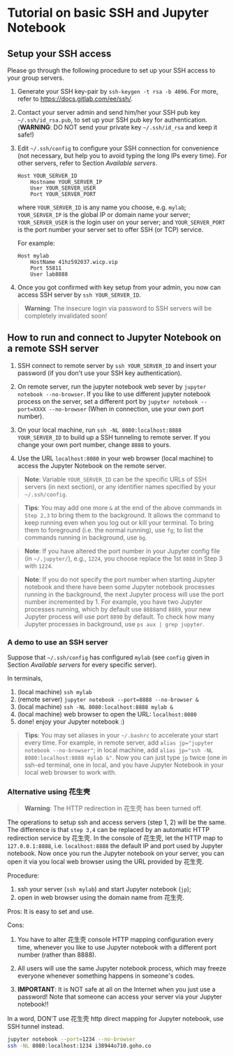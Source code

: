 # Tutorial on basic SSH and Jupyter Notebook

## Setup your SSH access

Please go through the following procedure to set up your SSH access to
your group servers.

1. Generate your SSH key-pair by `ssh-keygen -t rsa -b 4096`. For more,
   refer to https://docs.gitlab.com/ee/ssh/.

2. Contact your server admin and send him/her your SSH pub key
   `~/.ssh/id_rsa.pub`, to set up your SSH pub key for authentication.
   (**WARNING**: DO NOT send your private key `~/.ssh/id_rsa` and keep
   it safe!)

3. Edit `~/.ssh/config` to configure your SSH connection for convenience
   (not necessary, but help you to avoid typing the long IPs every
   time). For other servers, refer to Section *Available servers*.

   ```
   Host YOUR_SERVER_ID
       Hostname YOUR_SERVER_IP
       User YOUR_SERVER_USER
       Port YOUR_SERVER_PORT
   ```

   where `YOUR_SERVER_ID` is any name you choose, e.g. `mylab`;
   `YOUR_SERVER_IP` is the global IP or domain name your server;
   `YOUR_SERVER_USER` is the login user on your server; and
   `YOUR_SERVER_PORT` is the port number your server set to offer SSH
   (or TCP) service.

   For example:
   ```
   Host mylab
       HostName 41hz592037.wicp.vip
       Port 55811
       User lab8888    
   ```
   
4. Once you got confirmed with key setup from your admin, you now
   can access SSH server by `ssh YOUR_SERVER_ID`.

> **Warning**: The insecure login via password to SSH servers
> will be completely invalidated soon!

## How to run and connect to Jupyter Notebook on a remote SSH server

1. SSH connect to remote server by `ssh YOUR_SERVER_ID` and insert your password (if you don't use your SSH key authentication).

2. On remote server, run the jupyter notebook web sever by `jupyter notebook --no-browser`. If you like to use different jupyter notebook process on the server, set a different port by `jupyter notebook --port=XXXX --no-browser` (When in connection, use your own port number).

3. On your local machine, run `ssh -NL 8080:localhost:8888
YOUR_SERVER_ID` to build up a SSH tunneling to remote server. If you change your own port number, change `8888` to yours.

4. Use the URL `localhost:8080` in your web browser (local machine) to
   access the Jupyter Notebook on the remote server.

> **Note**: Variable `YOUR_SERVER_ID` can be the specific URLs of SSH
> servers (in next section), or any identifier names specified by your
> `~/.ssh/config`.

> **Tips**: You may add one more `&` at the end of the above commands in
> `Step 2,3` to bring them to the background. It allows the command to
> keep running even when you log out or kill your terminal. To bring
> them to foreground (i.e. the normal running), use `fg`; to list the
> commands running in background, use `bg`.

> **Note**: If you have altered the port number in your Jupyter config
> file (in `~/.jupyter/`), e.g., `1224`, you choose replace the 1st
> `8888` in Step 3 with `1224`.

> **Note**: If you do not specify the port number when starting Jupyter notebook and there have been some Jupyter notebook processes running in the background, the next Jupyter process will use the port number incremented by 1. For example, you have two Jupyter processes running, which by default use `8888`and `8889`, your new Jupyter process will use port `8890` by default. To check how many Jupyter processes in background, use `ps aux | grep jupyter`.

### A demo to use an SSH server

Suppose that `~/.ssh/config` has configured `mylab` (see `config` given in Section *Available servers* for every specific server).

In terminals,

1. (local machine) `ssh mylab`
2. (remote server) `jupyter notebook --port=8888 --no-browser &`
3. (local machine) `ssh -NL 8080:localhost:8888 mylab &`
4. (local machine) web browser to open the URL: `localhost:8080`
5. done! enjoy your Jupyter notebook :)

> **Tips**: You may set aliases in your `~/.bashrc` to accelerate
> your start every time. For example, in remote server, add `alias
> jp="jupyter notebook --no-browser"`; in local machine, add `alias
> jp="ssh -NL 8080:localhost:8888 mylab &"`. Now you can just type `jp`
> twice (one in ssh-ed terminal, one in local, and you have Jupyter
> Notebook in your local web browser to work with.

### Alternative using 花生壳

> **Warning**: The HTTP redirection in 花生壳 has been turned off.

The operations to setup ssh and access servers (step 1, 2) will be the
same. The difference is that `step 3,4` can be replaced by an automatic
HTTP redirection service by 花生壳. In the console of 花生壳, let the
HTTP map to `127.0.0.1:8888`, i.e. `localhost:8888` the default IP and
port used by Jupyter notebook. Now once you run the Jupyter notebook on
your server, you can open it via you local web browser using the URL
provided by 花生壳.

Procedure:

1. ssh your server (`ssh mylab`) and start Jupyter notebook (`jp`);
2. open in web browser using the domain name from 花生壳.

Pros: It is easy to set and use.

Cons:

1. You have to alter 花生壳 console HTTP mapping configuration every time, whenever you like to use Jupyter notebook with a different port number (rather than 8888).

2. All users will use the same Jupyter notebook process, which may freeze everyone whenever something happens in someone's codes.

3. **IMPORTANT**: It is NOT safe at all on the Internet when you just use a  password! Note that someone can access your server via your Jupyter notebook!!

In a word, DON'T use 花生壳 http direct mapping for Jupyter notebook, use SSH tunnel instead.

```bash
jupyter notebook --port=1234 --no-browser
ssh -NL 8080:localhost:1234 i38944o710.goho.co

```


